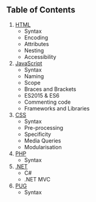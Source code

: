 ## Table of Contents

1. [HTML](/html)
   - Syntax
   - Encoding
   - Attributes
   - Nesting
   - Accessibility
2. [JavaScript](/javascript)
   - Syntax
   - Naming
   - Scope
   - Braces and Brackets
   - ES2015 & ES6
   - Commenting code
   - Frameworks and Libraries
3. [CSS](/css)
   - Syntax
   - Pre-processing
   - Specificity
   - Media Queries
   - Modularisation
4. [PHP](/php)
   - Syntax
5. [.NET](/dotnet)
   - C#
   - .NET MVC
6. [PUG](/pug)
   - Syntax
